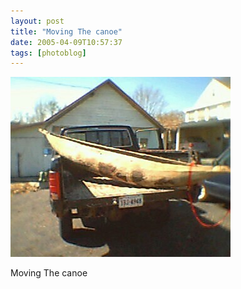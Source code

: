```yaml
---
layout: post
title: "Moving The canoe"
date: 2005-04-09T10:57:37
tags: [photoblog]
---
```


![Moving The canoe][1]

Moving The canoe

   [1]: /2005/04/09/31501236226_0.jpg
